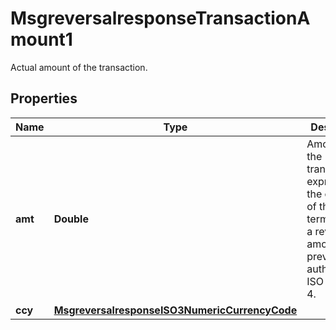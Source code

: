 

# MsgreversalresponseTransactionAmount1

Actual amount of the transaction.
## Properties

Name | Type | Description | Notes
------------ | ------------- | ------------- | -------------
**amt** | **Double** | Amount of the transaction expressed in the currency of the terminal or as a reversed amount of a previous authorisation. ISO 8583 bit 4. |  [optional]
**ccy** | [**MsgreversalresponseISO3NumericCurrencyCode**](MsgreversalresponseISO3NumericCurrencyCode.md) |  |  [optional]




